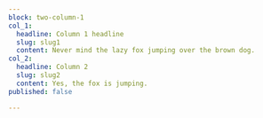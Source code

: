 ```yaml
---
block: two-column-1
col_1:
  headline: Column 1 headline
  slug: slug1
  content: Never mind the lazy fox jumping over the brown dog.
col_2:
  headline: Column 2
  slug: slug2
  content: Yes, the fox is jumping.
published: false

---
```

